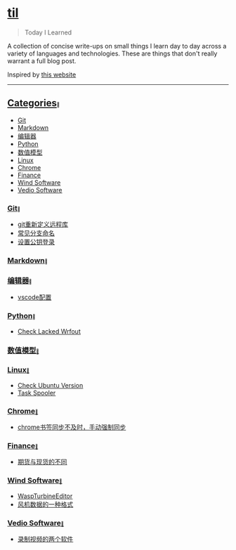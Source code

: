 # [til](https://github.com/cosplayeer/til/tree/main#til)
> Today I Learned

A collection of concise write-ups on small things I learn day to day across a variety of languages and technologies. These are things that don't really warrant a full blog post.  

Inspired by <u>[this website](https://github.com/jbranchaud/til)</u>


----
## [Categories](https://github.com/cosplayeer/til/tree/main#categories)<font size=1>🔗</font>

- <u>[Git](https://github.com/cosplayeer/til#git)</u>
- <u>[Markdown](https://github.com/cosplayeer/til#markdown)</u>
- <u>[编辑器](https://github.com/cosplayeer/til#editor)</u>
- <u>[Python](https://github.com/cosplayeer/til#python)</u>
- <u>[数值模型](https://github.com/cosplayeer/til#model)</u>
- <u>[Linux](https://github.com/cosplayeer/til#linux)</u>
- <u>[Chrome](https://github.com/cosplayeer/til#chrome)</u>
- <u>[Finance](https://github.com/cosplayeer/til#finance)</u>
- <u>[Wind Software](https://github.com/cosplayeer/til#wind)</u>
- <u>[Vedio Software](https://github.com/cosplayeer/til#vedio)</u>

### [Git](https://github.com/cosplayeer/til/tree/main#git)<font size=1>🔗</font>
- [git重新定义远程库](https://github.com/cosplayeer/til/blob/main/git/git重新定义远程库.md)
- [常见分支命名](https://github.com/cosplayeer/til/blob/main/git/常见分支命名.md)
- [设置公钥登录](https://github.com/cosplayeer/til/blob/main/git/设置公钥登录.md)
  
### [Markdown](https://github.com/cosplayeer/til/tree/main#markdown)<font size=1>🔗</font>

### [编辑器](https://github.com/cosplayeer/til/tree/main#editor)<font size=1>🔗</font>
- [vscode配置](https://github.com/cosplayeer/til/blob/main/editor/vscode配置.md)

### [Python](https://github.com/cosplayeer/til/tree/main#python)<font size=1>🔗</font>
- <u>[Check Lacked Wrfout](https://github.com/cosplayeer/til/blob/main/linux/check-lack-wrfout.md)
### [数值模型](https://github.com/cosplayeer/til/tree/main#model)<font size=1>🔗</font>

### [Linux](https://github.com/cosplayeer/til/tree/main#linux)<font size=1>🔗</font>
- <u>[Check Ubuntu Version](https://github.com/cosplayeer/til/blob/main/linux/check-ubuntu-version.md)
- <u>[Task Spooler](https://github.com/cosplayeer/til/blob/main/linux/task-spooler.md)

### [Chrome](https://github.com/cosplayeer/til#chrome)<font size=1>🔗</font>
- [chrome书签同步不及时，手动强制同步](https://github.com/cosplayeer/til/blob/main/chrome/chrome书签同步不及时.md)

### [Finance](https://github.com/cosplayeer/til#finance)<font size=1>🔗</font>
- [期货与现货的不同](https://github.com/cosplayeer/til/blob/main/finance/期货与现货的不同.md)

### [Wind Software](https://github.com/cosplayeer/til#wind)<font size=1>🔗</font>
- [WaspTurbineEditor](https://github.com/cosplayeer/til/blob/main/wind/WaspTurbineEditor.md)
- [风机数据的一种格式](https://github.com/cosplayeer/til/blob/main/wind/风机数据的一种格式.md)


### [Vedio Software](https://github.com/cosplayeer/til#vedio)<font size=1>🔗</font>
- [录制视频的两个软件](https://github.com/cosplayeer/til/blob/main/vedio/录制视频的两个软件.md)